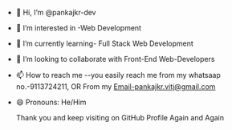 - 👋 Hi, I’m @pankajkr-dev
- 👀 I’m interested in -Web Development 
- 🌱 I’m currently learning- Full Stack Web Development
- 💞️ I’m looking to collaborate with Front-End Web-Developers
- 📫 How to reach me --you easily reach me from my whatsaap no.-9113724211, OR From my Email-pankajkr.vitj@gmail.com
- 😄 Pronouns: He/Him


  Thank you and keep visiting on GitHub Profile Again and Again

<!---
pankajkr-dev/pankajkr-dev is a ✨ special ✨ repository because its `README.md` (this file) appears on your GitHub profile.
You can click the Preview link to take a look at your changes.
--->
